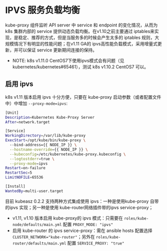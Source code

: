 # IPVS 服务负载均衡

kube-proxy 组件监听 API server 中 service 和 endpoint 的变化情况，从而为 k8s 集群内部的 service 提供动态负载均衡。在v1.10之前主要通过 iptables来实现，是稳定、推荐的方式，但是当服务多的时候会产生太多的 iptables 规则，大规模情况下有明显的性能问题；在v1.11 GA的 ipvs高性能负载模式，采用增量式更新，并可以保证 service 更新期间连接的保持。

- NOTE: k8s v1.11.0 CentOS7下使用ipvs模式会有问题（见 kubernetes/kubernetes#65461），测试 k8s v1.10.2 CentOS7 可以。

## 启用 ipvs

k8s v1.11 版本启用 ipvs 十分方便，只要在 kube-proxy 启动参数（或者配置文件中）中增加 `--proxy-mode=ipvs`:

``` bash
[Unit]
Description=Kubernetes Kube-Proxy Server
After=network.target

[Service]
WorkingDirectory=/var/lib/kube-proxy
ExecStart=/opt/kube/bin/kube-proxy \
  --bind-address={{ NODE_IP }} \
  --hostname-override={{ NODE_IP }} \
  --kubeconfig=/etc/kubernetes/kube-proxy.kubeconfig \
  --logtostderr=true \
  --proxy-mode=ipvs
Restart=on-failure
RestartSec=5
LimitNOFILE=65536

[Install]
WantedBy=multi-user.target
```

目前 kubeasz 0.2.2 支持两种方式集成使用 ipvs：一种是使用kube-proxy 自带的ipvs 实现；另一种是使用 kube-router网络插件带的ipvs service-proxy；

- v1.11, v1.10 版本启用 kube-proxy的 ipvs 模式：只需要在 `roles/kube-node/defaults/main.yml` 配置 `PROXY_MODE: "ipvs"`
- 启用 kube-router 的 ipvs service-proxy：需在 ansible hosts 配置选择 `CLUSTER_NETWORK="kube-router"`；另外在 `roles/kube-router/defaults/main.yml` 配置 `SERVICE_PROXY: "true"`
